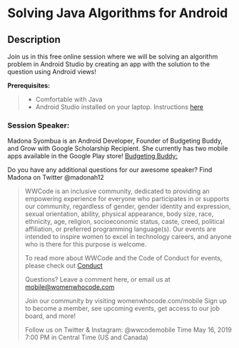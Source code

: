 # Solving Java Algorithms for Android

## Description
Join us in this free online session where we will be solving an algorithm problem in Android Studio by creating an app with the solution to the question using Android views!

**Prerequisites:**
> - Comfortable with Java
> - Android Studio installed on your laptop. Instructions [here](https://docs.google.com/document/d/1fVyp8m-54myt2CzZwlomHe7ypphHyS416oidGi6v0dk/edit)

### Session Speaker:
Madona Syombua is an Android Developer, Founder of Budgeting Buddy, and Grow with Google Scholarship Recipient. She currently has two mobile apps available in the Google Play store!
[Budgeting Buddy:](https://play.google.com/store/apps/dev?id=5625939099360132625)

Do you have any additional questions for our awesome speaker? Find Madona on Twitter @madonah12


> WWCode is an inclusive community, dedicated to providing an empowering experience for everyone who participates in or supports our community, regardless of gender, gender identity and expression, sexual orientation, ability, physical appearance, body size, race, ethnicity, age, religion, socioeconomic status, caste, creed, political affiliation, or preferred programming language(s). Our events are intended to inspire women to excel in technology careers, and anyone who is there for this purpose is welcome.
> 
> To read more about WWCode and the Code of Conduct for events, please check out [Conduct](https://www.womenwhocode.com/codeofconduct)
> 
> Questions? Leave a comment here, or email us at mobile@womenwhocode.com
> 
> 
> 
> Join our community by visiting womenwhocode.com/mobile 
> Sign up to become a member, see upcoming events, get access to our job board, and more!
> 
> Follow us on Twitter & Instagram:
> @wwcodemobile
> Time
> May 16, 2019 7:00 PM in Central Time (US and Canada)
